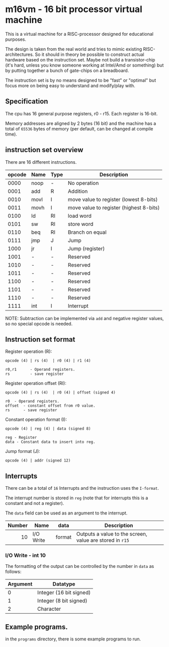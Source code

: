 
# m16vm - 16 bit processor virtual machine  

This is a virtual machine for a RISC-processor designed for educational purposes.

The design is taken from the real world and tries to mimic existing RISC-architectures.
So it should in theory be possible to construct actual hardware based on the instruction set.
Maybe not build a transistor-chip (it's hard, unless you know someone working at Intel/Amd or something)
but by putting together a bunch of gate-chips on a breadboard.

The instruction set is by no means designed to be "fast" or "optimal" but focus
more on being easy to understand and modify/play with.

## Specification

The cpu has 16 general purpose registers, r0 - r15. Each register is 16-bit.

Memory addresses are aligned by 2 bytes (16 bit) and the machine has
a total of `65536` bytes of memory (per default, can be changed at compile time).


## instruction set overview

There are 16 different instructions.

| opcode | Name | Type | Description                             |
| ------ | -----| ---- | --------------------------------------- |
| 0000   | noop | -    | No operation                            |
| 0001   | add  | R    | Addition                                |
| 0010   | movl | I    | move value to register (lowest 8-bits)  |
| 0011   | movh | I    | move value to register (highest 8-bits) |
| 0100   | ld   | RI   | load word                               |
| 0101   | sw   | RI   | store word                              |
| 0110   | beq  | RI   | Branch on equal                         |
| 0111   | jmp  | J    | Jump                                    |
| 1000   | jr   | I    | Jump (register)                         |
| 1001   | -    | -    | Reserved                                |
| 1010   | -    | -    | Reserved                                |
| 1011   | -    | -    | Reserved                                |
| 1100   | -    | -    | Reserved                                |
| 1101   | -    | -    | Reserved                                |
| 1110   | -    | -    | Reserved                                |
| 1111   | int  | I    | Interrupt                               |

NOTE: Subtraction can be implemented via `add` and negative register values, so no
special opcode is needed.

## Instruction set format

Register operation (R):

	opcode (4) | rs (4)  | r0 (4) | r1 (4)

	r0,r1      - Operand registers.
	rs         - save register

Register operation  offset (RI):

	opcode (4) | rs (4)  | r0 (4) | offset (signed 4)

	r0 	- Operand registers.
	offset  - constant offset from r0 value.
	rs   	- save register

Constant operation format (I):

	opcode (4) | reg (4) | data (signed 8)

	reg - Register
	data - Constant data to insert into reg.

Jump format (J):

	opcode (4) | addr (signed 12)

## Interrupts

There can be a total of `16` Interrupts and the instruction uses the `I-format`.

The interrupt number is stored in `reg` (note that for interrupts this is a constant and not a register).

The `data` field can be used as an argument to the interrupt.

| Number     | Name       | data   | Description                                              |
| ---------: | -----------| ------ | -------------------------------------------------------- |
| 10    | I/O Write  | format | Outputs a value to the screen, value are stored in `r15` |

### I/O Write - int 10

The formatting of the output can be controlled by the number in `data` as follows:

| Argument     | Datatype                |
| ------------ | ----------------------- |
| 0            | Integer (16 bit signed) |
| 1            | Integer (8 bit signed)  |
| 2            | Character               |

## Example programs.

in the `programs` directory, there is some example programs to run.
